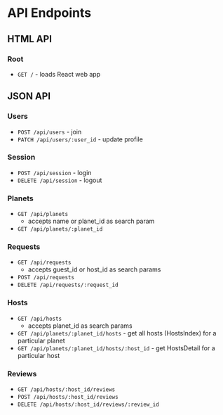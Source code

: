 # API Endpoints

## HTML API

### Root

+ `GET /` - loads React web app

## JSON API

### Users

+ `POST /api/users` - join
+ `PATCH /api/users/:user_id` - update profile

### Session

+ `POST /api/session` - login
+ `DELETE /api/session` - logout

### Planets

+ `GET /api/planets`
  + accepts name or planet_id as search param
+ `GET /api/planets/:planet_id`

### Requests

+ `GET /api/requests`
  + accepts guest_id or host_id as search params
+ `POST /api/requests`
+ `DELETE /api/requests/:request_id`

### Hosts

+ `GET /api/hosts`
  + accepts planet_id as search params
+ `GET /api/planets/:planet_id/hosts` - get all hosts (HostsIndex) for a particular planet
+ `GET /api/planets/:planet_id/hosts/:host_id` - get HostsDetail for a particular host

### Reviews

+ `GET /api/hosts/:host_id/reviews`
+ `POST /api/hosts/:host_id/reviews`
+ `DELETE /api/hosts/:host_id/reviews/:review_id`
